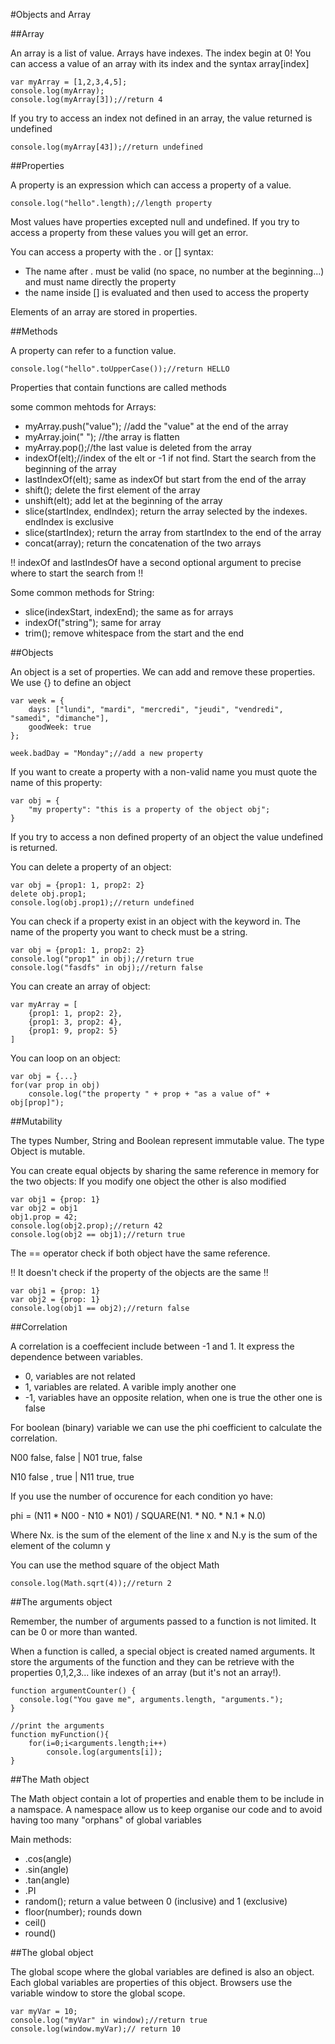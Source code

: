 #Objects and Array

##Array

An array is a list of value. Arrays have indexes. The index begin at 0! You can access a value of an
array with its index and the syntax array[index]

    var myArray = [1,2,3,4,5];
    console.log(myArray);
    console.log(myArray[3]);//return 4

If you try to access an index not defined in an array, the value
returned is undefined

    console.log(myArray[43]);//return undefined

##Properties

A property is an expression which can access a property of a value.

    console.log("hello".length);//length property

Most values have properties excepted null and undefined. If you try to
access a property from these values you will get an error.

You can access a property with the . or [] syntax:

* The name after . must be valid (no space, no number at the
  beginning...) and must name directly the property
* the name inside [] is evaluated and then used to access the property

Elements of an array are stored in properties.

##Methods

A property can refer to a function value.

    console.log("hello".toUpperCase());//return HELLO

Properties that contain functions are called methods

some common mehtods for Arrays:

* myArray.push("value"); //add the "value" at the end of the array
* myArray.join(" "); //the array is flatten
* myArray.pop();//the last value is deleted from the array
* indexOf(elt);//index of the elt or -1 if not find. Start the search from the beginning of the array
* lastIndexOf(elt); same as indexOf but start from the end of the array
* shift(); delete the first element of the array
* unshift(elt); add let at the beginning of the array
* slice(startIndex, endIndex); return the array selected by the indexes. endIndex is exclusive
* slice(startIndex); return the array from startIndex to the end of the array
* concat(array); return the concatenation of the two arrays

!! indexOf and lastIndesOf have a second optional argument to precise
where to start the search from !!

Some common methods for String:

* slice(indexStart, indexEnd); the same as for arrays
* indexOf("string"); same for array
* trim(); remove whitespace from the start and the end

##Objects

An object is a set of properties. We can add and remove these
properties. We use {} to define an object

    var week = {
        days: ["lundi", "mardi", "mercredi", "jeudi", "vendredi", "samedi", "dimanche"],
        goodWeek: true
    };

    week.badDay = "Monday";//add a new property

If you want to create a property with a non-valid name you must quote
the name of this property:

    var obj = {
        "my property": "this is a property of the object obj";
    }

If you try to access a non defined property of an object the value
undefined is returned.

You can delete a property of an object:

    var obj = {prop1: 1, prop2: 2}
    delete obj.prop1;
    console.log(obj.prop1);//return undefined

You can check if a property exist in an object with the keyword
in. The name of the property you want to check must be a string.

    var obj = {prop1: 1, prop2: 2} 
    console.log("prop1" in obj);//return true
    console.log("fasdfs" in obj);//return false

You can create an array of object:

    var myArray = [
        {prop1: 1, prop2: 2},
        {prop1: 3, prop2: 4},
        {prop1: 9, prop2: 5}
    ]

You can loop on an object:

    var obj = {...}
    for(var prop in obj)
        console.log("the property " + prop + "as a value of" + obj[prop]"); 

##Mutability

The types Number, String and Boolean represent immutable value.
The type Object is mutable.

You can create equal objects by sharing the same reference in memory
for the two objects: If you modify one object the other is also modified

    var obj1 = {prop: 1}
    var obj2 = obj1
    obj1.prop = 42;
    console.log(obj2.prop);//return 42
	console.log(obj2 == obj1);//return true

The == operator check if both object have the same reference.

!! It doesn't check if the property of the objects are the same !!

    var obj1 = {prop: 1}
	var obj2 = {prop: 1}
	console.log(obj1 == obj2);//return false

##Correlation

A correlation is a coeffecient include between -1 and 1. It express
the dependence between variables.

* 0, variables are not related
* 1, variables are related. A varible imply another one
* -1, variables have an opposite relation, when one is true the other
  one is false

For boolean (binary) variable we can use the phi coefficient to calculate the
correlation.

N00 false, false | N01 true, false

N10 false , true  | N11 true, true

If you use the number of occurence for each condition yo have:

phi = (N11 * N00 - N10 * N01) / SQUARE(N1. * N0. * N.1 * N.0)

Where Nx. is the sum of the element of the line x and N.y is the sum
of the element of the column y

You can use the method square of the object Math

    console.log(Math.sqrt(4));//return 2

##The arguments object

Remember, the number of arguments passed to a function is not
limited. It can be 0 or more than wanted.

When a function is called, a special object is created named
arguments. It store the arguments of the function and they can be
retrieve with the properties 0,1,2,3... like indexes of an array (but
it's not an array!).

    function argumentCounter() {
      console.log("You gave me", arguments.length, "arguments.");
    }

    //print the arguments
    function myFunction(){
        for(i=0;i<arguments.length;i++)
            console.log(arguments[i]);
	}

##The Math object

The Math object contain a lot of properties and enable them to be
include in a namspace. A namespace allow us to keep organise our code
and to avoid having too many "orphans" of global variables

Main methods:

* .cos(angle)
* .sin(angle)
* .tan(angle)
* .PI
* random(); return a value between 0 (inclusive) and 1 (exclusive)
* floor(number); rounds down
* ceil()
* round()

##The global object

The global scope where the global variables are defined is also an
object. Each global variables are properties of this object. Browsers
use the variable window to store the global scope.

    var myVar = 10;
    console.log("myVar" in window);//return true
    console.log(window.myVar);// return 10






